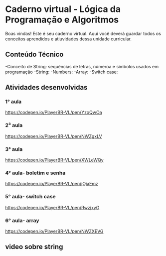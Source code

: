 # Caderno virtual - Lógica da Programação e Algoritmos
Boas vindas! Este é seu caderno virtual. Aqui você deverá guardar todos os conceitos aprendidos e atiuvidades dessa unidade curricular. 


## Conteúdo Técnico
-Conceito de String: sequências de letras, númeroa e símbolos usados em programação
-String:
-Numbers:
-Array:
-Switch case:


## Atividades desenvolvidas
### 1° aula
https://codepen.io/PlayerBR-VL/pen/YzoQwOa

### 2³ aula
https://codepen.io/PlayerBR-VL/pen/NWZgxLV

### 3° aula
https://codepen.io/PlayerBR-VL/pen/XWLeWQy

### 4° aula- boletim e senha
https://codepen.io/PlayerBR-VL/pen/jOjaEmz

### 5° aula- switch case
https://codepen.io/PlayerBR-VL/pen/RwzjxyG

### 6° aula- array
https://codepen.io/PlayerBR-VL/pen/NWZXEVG
## video sobre string

